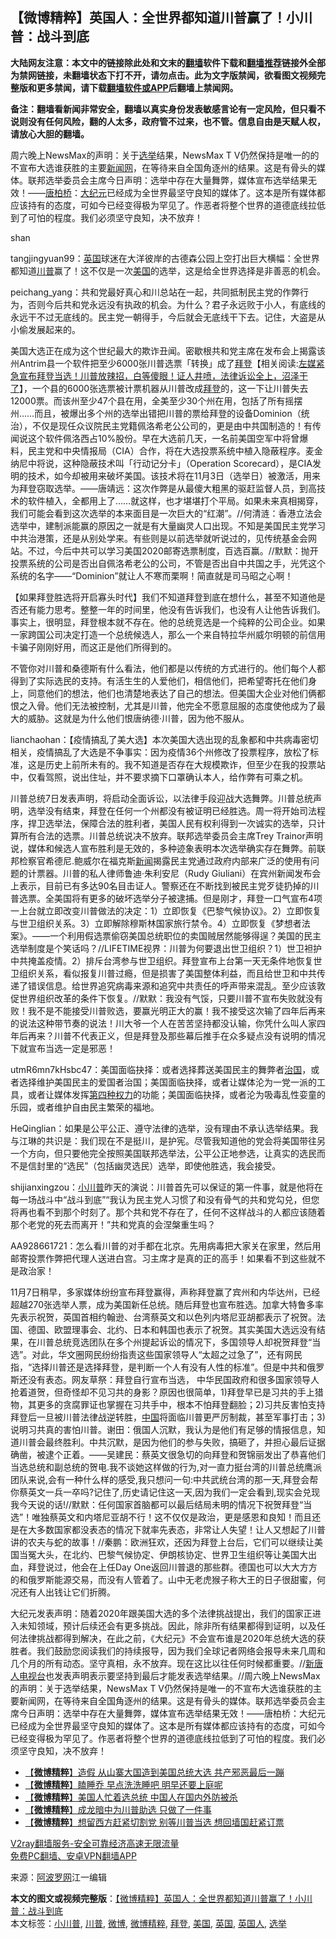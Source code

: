  <h2>【微博精粹】英国人：全世界都知道川普赢了！小川普：战斗到底</h2> <p class="notice"><b>大陆网友注意：本文中的链接除此处和文末的<a href="https://github.com/bannedbook/fanqiang" >翻墙</a>软件下载和<a href="https://github.com/killgcd/justmysocks/blob/master/README.md">翻墙推荐</a>链接外全部为禁网链接，未翻墙状态下打不开，请勿点击。此为文字版禁闻，欲看图文视频完整版和更多禁闻，请下载<a href="https://github.com/bannedbook/fanqiang">翻墙软件或APP</a>后翻墙上禁闻网。</p><p>备注：翻墙看新闻非常安全，翻墙以真实身份发表敏感言论有一定风险，但只看不说则没有任何风险，翻的人太多，政府管不过来，也不管。信息自由是天赋人权，请放心大胆的翻墙。</b></p>  <div class="entry"> <p id="summary">周六晚上NewsMax的声明：关于<a href="https://www.bannedbook.org/bnews/tag/%e9%80%89%e4%b8%be/" class="st_tag internal_tag" rel="tag" title="标签 选举 下的日志">选举</a>结果，NewsMax T V仍然保持是唯一的的不宣布大选谁获胜的主要<span class='wp_keywordlink_affiliate'><a href="https://www.bannedbook.org/" title="新闻网">新闻网</a></span>，在等待来自全国角逐州的结果。这是有骨头的媒体。联邦选举委员会主席今日声明：选举中存在大量舞弊，媒体宣布选举结果无效！——<span class='wp_keywordlink'><a href="https://www.bannedbook.org/forum10/topic199.html" title="唐柏桥" target="_blank">唐柏桥</a></span>：<span class='wp_keywordlink_affiliate'><a href="http://www.epochtimes.com/" title="大纪元" target="_blank">大纪元</a></span>已经成为全世界最坚守良知的媒体了。这本是所有媒体都应该持有的态度，可如今已经变得极为罕见了。作恶者将整个世界的道德底线拉低到了可怕的程度。我们必须坚守良知，决不放弃！</p> <p id="conimg"></p> <p>shan</p> <p>tangjingyuan99：<a href="https://www.bannedbook.org/bnews/tag/%e8%8b%b1%e5%9b%bd/" class="st_tag internal_tag" rel="tag" title="标签 英国 下的日志">英国</a>球迷在大洋彼岸的古德森公园上空打出巨大横幅：全世界都知道<a href="https://www.bannedbook.org/bnews/tag/%e5%b7%9d%e6%99%ae/" class="st_tag internal_tag" rel="tag" title="标签 川普 下的日志">川普</a>赢了！这不仅是一次<a href="https://www.bannedbook.org/bnews/tag/%e7%be%8e%e5%9b%bd/" class="st_tag internal_tag" rel="tag" title="标签 美国 下的日志">美国</a>的选举，这是给全世界选择是非善恶的机会。</p> <p></p> <p>peichang_yang：共和党最好真心和川总站在一起，共同抵制民主党的作弊行为，否则今后共和党永远没有执政的机会。为什么？君子永远败于小人，有底线的永远干不过无底线的。民主党一朝得手，今后就会无底线干下去。记住，大盗是从小偷发展起来的。</p>  <p></p> <p>美国大选正在成为这个世纪最大的欺诈丑闻。密歇根共和党主席在发布会上揭露该州Antrim县一个软件把至少6000张川普选票「转换」成了<span class='wp_keywordlink'><a href="https://www.bannedbook.org/bnews/comments/20201018/1415809.html" title="“硬盘门”再爆：拿中共华信10％股的“大人物”正是拜登" target="_blank">拜登</a></span>【相关阅读:<a href='https://www.bannedbook.org/bnews/bannedvideo/20201108/1427782.html' target='_blank'>左媒紧急宣布拜登当选！川普放辣招，白等傻眼！证人井喷，法律诉讼全上，沼泽干了</a>】，一个县的6000张选票被计票机器从川普改成<a href="https://www.bannedbook.org/bnews/tag/%e6%8b%9c%e7%99%bb/" class="st_tag internal_tag" rel="tag" title="标签 拜登 下的日志">拜登</a>的，这一下让川普失去12000票。而该州至少47个县在用，全美至少30个州在用，包括了所有摇摆州……而且，被爆出多个州的选举出错把川普的票给拜登的设备Dominion（统治），不仅是现任众议院民主党籍佩洛希老公公司的，更是由中共国制造的！有传闻说这个软件佩洛西占10%股份。早在大选前几天，一名前美国空军中将曾爆料，民主党和中央情报局（CIA）合作，将在大选投票系统中植入隐蔽程序。麦金纳尼中将说，这种隐蔽技术叫「行动记分卡」（Operation Scorecard），是CIA发明的技术，如今却被用来破坏美国。该技术将在11月3日（选举日）被激活，用来为拜登窃取选举。——唐靖远：这次作弊是从最傻大粗黑的驱赶监督人员，到高技术的软件植入，全都用上了……就这样，也才堪堪打个平局。如果未来真相揭穿，我们可能会看到这次选举的本来面目是一次巨大的“红潮”。//何清涟：香港立法会选举中，建制派能赢的原因之一就是有大量幽灵人口出现。不知是美国民主党学习中共治港策，还是从别处学来。有些则是以前选举就听说过的，见传统基金会网站。不过，今后中共可以学习美国2020邮寄选票制度，百选百赢。//默默：抛开投票系统的公司是否出自佩洛希老公的公司，不管是否出自中共国之手，光凭这个系统的名字——“Dominion”就让人不寒而栗啊！简直就是司马昭之心啊！</p> <p></p> <p>【如果拜登胜选将开启寡头时代】我们不知道拜登到底在想什么，甚至不知道他是否还有能力思考。整整一年的时间里，他没有告诉我们，也没有人让他告诉我们。事实上，很明显，拜登根本就不存在。他的总统竞选是一个纯粹的公司企业。如果一家跨国公司决定打造一个总统候选人，那么一个来自特拉华州威尔明顿的前信用卡骗子刚刚好用，而这正是他们所得到的。</p> <p>不管你对川普和桑德斯有什么看法，他们都是以传统的方式进行的。他们每个人都得到了实际选民的支持。有活生生的人爱他们，相信他们，把希望寄托在他们身上，同意他们的想法，他们也清楚地表达了自己的想法。但美国大企业对他们俩都恨之入骨。他们无法被控制，尤其是川普，他完全不愿意屈服的态度使他成为了最大的威胁。这就是为什么他们恨唐纳德·川普，因为他不服从。</p> <p></p>  <p>lianchaohan：【疫情搞乱了美大选】本次美国大选出现的乱象都和中共病毒密切相关，疫情搞乱了大选是不争事实：因为疫情36个州修改了投票程序，放松了标准，这是历史上前所未有的。我不知道是否存在大规模欺诈，但至少在我的投票站中，仅看驾照，说出住址，并不要求摘下口罩确认本人，给作弊有可乘之机。</p> <p></p> <p>川普总统7日发表声明，将启动全面诉讼，以法律手段迎战大选舞弊。川普总统声明，选举没有结束，拜登在任何一个州都没有被证明已经胜选。周一将开始司法程序，捍卫选举法，保障合法的胜利者，美国人民有权利得到一次诚实的选举，只计算所有合法的选票。川普总统说决不放弃。联邦选举委员会主席Trey Trainor声明说，媒体和候选人宣布胜利是无效的，多种迹象表明本次选举确实存在舞弊。前联邦检察官希德尼.鲍威尔在福克斯<span class='wp_keywordlink_affiliate'><a href="https://www.bannedbook.org/" title="新闻">新闻</a></span>揭露民主党通过政府内部来广泛的使用有问题的计票器。川普的私人律师鲁迪‧朱利安尼（Rudy Giuliani）在宾州新闻发布会上表示，目前已有多达90名目击证人。警察还在不断找到被民主党歹徒扔掉的川普选票。全美国将有更多的破坏选举分子被逮捕。但是刚才，拜登一口气宣布4项一上台就立即改变川普做法的决定：1）立即恢复《巴黎气候协议》。2）立即恢复与世卫组织关系。3）立即解除穆斯林国家旅行禁令。4）立即恢复《梦想者法案》。——一个利用假选票偷窃美国总统职位的卖国贼居然能够得逞？美国的民主选举制度是个笑话吗？//LIFETIME视界：川普为何要退出世卫组织？1）世卫袒护中共掩盖疫情。2）排斥台湾参与世卫组织。拜登宣布上台第一天无条件地恢复世卫组织关系，看似报复川普过瘾，但是损害了美国整体利益，而且给世卫和中共传递了错误信息。给世界追究病毒来源和追究中共责任的呼声带来混乱。至少应该敦促世界组织改革的条件下恢复。//默默：我没有气馁，只要川普不宣布失败就没有败！我不是不能接受川普败选，要赢光明正大的赢！我不接受这次输了四年后再来的说法这种带节奏的说法！川大爷一个人在苦苦坚持都没认输，你凭什么叫人家四年后再来？川普不代表正义，但是拜登及那些幕后推手在众多疑点没有说明的情况下就宣布当选一定是邪恶！</p> <p></p> <p>utmR6mn7kHsbc47：美国面临抉择：或者选择葬送美国民主的舞弊者<span class='wp_keywordlink'><a href="https://www.bannedbook.org/forum24/topic8925.html" title="《治国大道》" target="_blank">治国</a></span>，或者选择维护美国民主的爱国者治国；美国面临抉择，或者让媒体沦为一党一派的工具，或者让媒体发挥<span class='wp_keywordlink'><a href="https://www.bannedbook.org/forum2/topic829.html" title="第四种权力——从舆论监督到新闻法治  昝爱宗等著" target="_blank">第四种权力</a></span>的功能；美国面临抉择，或者沦为吸毒乱性娈童的乐园，或者维护自由民主繁荣的福地。</p> <p>HeQinglian：如果是公平公正、遵守法律的选举，没有理由不承认选举结果。我与江琳的共识是：我们现在不是挺川，是护宪。尽管我知道他的党会将美国带往另一个方向，但只要他完全按照美国联邦选举法，公平公正地参选，让真实的选民而不是信封里的“选民”（包括幽灵选民）选举，即使他胜选，我会接受。</p>  <p></p> <p>shijianxingzou：<a href="https://www.bannedbook.org/bnews/tag/%E5%B0%8F%E5%B7%9D%E6%99%AE/" class="st_tag internal_tag" rel="tag" title="标签 小川普 下的日志">小川普</a>昨天的演说：川普首先可以保证的第一件事，就是他将在每一场战斗中“战斗到底”“我认为民主党人习惯了和没有骨气的共和党勾兑，但您将再也看不到那个时刻了。那个共和党不存在了，任何不这样战斗的人都应该随着那个老党的死去而离开！”共和党真的会涅槃重生吗？</p> <p></p> <p>AA928661721：怎么看川普的对手都在北京。先用病毒把大家关在家里，然后用邮寄投票作弊把代理人送进白宫。习主席才是真的正的高手！如果看不到这些就不是政治家！</p> <p></p> <p>11月7日稍早，多家媒体纷纷宣布拜登赢得，声称拜登赢了宾州和内华达州，已经超越270张选举人票，成为美国新任总统。随后拜登也宣布胜选。加拿大特鲁多率先表示祝贺，英国首相约翰逊、台湾蔡英文和以色列内塔尼亚胡都表示了祝贺。法国、德国、欧盟理事会、北约、日本和韩国也表示了祝贺。其实美国大选远没有结果，在川普总统竞选团队在多个州提起诉讼的情况下，多国领导人却祝贺拜登“当选”。对此，华文圈网民纷纷指责这些国家领导人“太超之过急了”，还有网民指，“选择川普还是选择拜登，是判断一个人有没有人性的标准”。但是中共和俄罗斯还没有表态。网友草祭：拜登自行宣布当选， 中华民国政府和很多国家领导人抢着道贺，但奇怪却不见习共的身影？原因也很简单，1)拜登早已是习共的手上猎物，其更多的贪腐罪证也掌握在习共手中，根本不怕拜登翻脸；2)习共反害怕支持拜登后一旦被川普法律战逆转胜，<span class='wp_keywordlink_affiliate'><a href="https://www.bannedbook.org/" title="中国" target="_blank">中国</a></span>将面临川普更严厉制裁，甚至军事打击；3)说明习共真的害怕川普。谢田：俄国人沉默，我认为是他们有足够的情报信息，知道川普会最终胜利。中共沉默，是因为他们的参与失败，搞砸了，并担心最后证据确凿，被逮个正着。——吴建民：蔡英文很急切的向拜登和贺锦丽发出了恭喜他们当选总统和副总统的贺电.我不谈她这样做的行为,对一直力挺台湾的川普总统鹰派团队来说,会有一种什么样的感受,我只想问一句:中共武统台湾的那一天,拜登会帮你蔡英文一兵一卒吗?记住了,历史请记住这一天,因为我们一定会看到,现实会兑现我今天说的话!//默默：任何国家首脑都可以最后结局未明的情况下祝贺拜登“当选”！唯独蔡英文和内塔尼亚胡不行！这不仅仅是政治，更是感恩和良知！而且还是在大多数国家都没表态的情况下就率先表态，非常让人失望！让人又想起了川普讲的农夫与蛇的故事！//秦鹏：欧洲狂欢，还因为拜登上台后，它们可以继续让美国当冤大头，在北约、巴黎气候协定、伊朗核协定、世界卫生组织等让美国大出血，拜登说过，他会在上任Day One返回川普退的那些群。德国也可以大大方方的和俄罗斯能源交易，而没有人管着了。山中无老虎猴子称大王的日子很甜蜜，何况还有人出钱让它们折腾。</p>  <p></p> <p>大纪元发表声明：随着2020年跟美国大选的多个法律挑战提出，我们的国家正进入未知领域，预计后续还会有更多挑战。因此，除非所有结果都得到证明，以及任何法律挑战都得到解决，在此之前，《大纪元》不会宣布谁是2020年总统大选的获胜者。我们鼓励您阅读我们的持续报导，因为我们全球记者网络会报导未来几周和几个月的所有动态。坚守真相，永不放弃。现在这比以往任何时候都重要。//<span class='wp_keywordlink_affiliate'><a href="https://www.ntdtv.com/" title="新唐人电视台" target="_blank">新唐人电视台</a></span>也发表声明表示要坚持到最后才能发表选举结果。//周六晚上NewsMax的声明：关于选举结果，NewsMax T V仍然保持是唯一的不宣布大选谁获胜的主要新闻网，在等待来自全国角逐州的结果。这是有骨头的媒体。联邦选举委员会主席今日声明：选举中存在大量舞弊，媒体宣布选举结果无效！——唐柏桥：大纪元已经成为全世界最坚守良知的媒体了。这本是所有媒体都应该持有的态度，可如今已经变得极为罕见了。作恶者将整个世界的道德底线拉低到了可怕的程度。我们必须坚守良知，决不放弃！</p> <ul class='op-related-articles' title='相关阅读'> <li><a href='https://www.bannedbook.org/bnews/comments/20201106/1426749.html' target='_blank'>【<b>微博精粹</b>】造假 从山寨大国造到美国总统大选 共产邪恶最后一蹦</a></li> <li><a href='https://www.bannedbook.org/bnews/comments/20201104/1425554.html' target='_blank'>【<b>微博精粹</b>】瞌睡乔 早点洗洗睡吧 明早还要上庭呢</a></li> <li><a href='https://www.bannedbook.org/bnews/comments/20201103/1424884.html' target='_blank'>【<b>微博精粹</b>】美国人忙着选总统 中国人在国内外防被杀</a></li> <li><a href='https://www.bannedbook.org/bnews/comments/20201102/1424247.html' target='_blank'>【<b>微博精粹</b>】成龙暗中为川普助选 只做了一件事</a></li> <li><a href='https://www.bannedbook.org/bnews/comments/20201101/1423821.html' target='_blank'>【<b>微博精粹</b>】想留西方赶紧切割党 别等川普当选 想回墙国赶紧订票</a></li> </ul> <p class="texttj"> <a href="https://www.bannedbook.org/forum23/topic22702.html" target="_blank">V2ray翻墙服务-安全可靠经济高速无限流量</a><br/> <a href="https://github.com/bannedbook/fanqiang/wiki/%E7%A6%81%E9%97%BB%E7%BD%91%E5%AE%89%E5%8D%93%E7%BF%BB%E5%A2%99%E6%96%B0%E9%97%BBAPP" target="_blank">免费PC翻墙、安卓VPN翻墙APP</a></p><p> 来源：<a href="https://www.aboluowang.com/2020/1109/1521375.html" target="_blank">阿波罗网</a>江一编辑 </p><a name='sharetosocial'></a>       <div><b>本文的图文或视频完整版</b>：<a href='https://www.bannedbook.org/bnews/comments/20201109/1428177.html'>【微博精粹】英国人：全世界都知道川普赢了！小川普：战斗到底</a></div>  </div><!--END ENTRY--> <div class="postfooter"> <div>本文标签：<a href="https://www.bannedbook.org/bnews/tag/%E5%B0%8F%E5%B7%9D%E6%99%AE/" rel="tag">小川普</a>, <a href="https://www.bannedbook.org/bnews/tag/%e5%b7%9d%e6%99%ae/" rel="tag">川普</a>, <a href="https://www.bannedbook.org/bnews/tag/%e5%be%ae%e5%8d%9a/" rel="tag">微博</a>, <a href="https://www.bannedbook.org/bnews/tag/%e5%be%ae%e5%8d%9a%e7%b2%be%e7%b2%b9/" rel="tag">微博精粹</a>, <a href="https://www.bannedbook.org/bnews/tag/%e6%8b%9c%e7%99%bb/" rel="tag">拜登</a>, <a href="https://www.bannedbook.org/bnews/tag/%e7%be%8e%e5%9b%bd/" rel="tag">美国</a>, <a href="https://www.bannedbook.org/bnews/tag/%e8%8b%b1%e5%9b%bd/" rel="tag">英国</a>, <a href="https://www.bannedbook.org/bnews/tag/%E8%8B%B1%E5%9B%BD%E4%BA%BA/" rel="tag">英国人</a>, <a href="https://www.bannedbook.org/bnews/tag/%e9%80%89%e4%b8%be/" rel="tag">选举</a></div>  </div><!--END POSTFOOTER--> 